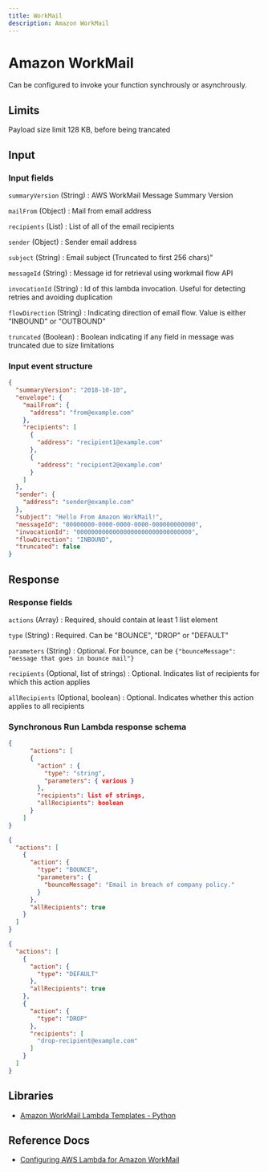 ```yaml
---
title: WorkMail
description: Amazon WorkMail
---
```


# Amazon WorkMail

Can be configured to invoke your function synchrously or asynchrously.

## Limits

Payload size limit 128 KB, before being trancated

## Input

### Input fields

`summaryVersion` (String)
: AWS WorkMail Message Summary Version

`mailFrom` (Object)
: Mail from email address

`recipients` (List)
: List of all of the email recipients

`sender` (Object)
: Sender email address

`subject` (String)
: Email subject (Truncated to first 256 chars)"

`messageId` (String)
: Message id for retrieval using workmail flow API

`invocationId` (String)
: Id of this lambda invocation. Useful for detecting retries and avoiding duplication

`flowDirection` (String)
: Indicating direction of email flow. Value is either "INBOUND" or "OUTBOUND"

`truncated` (Boolean)
: Boolean indicating if any field in message was truncated due to size limitations

### Input event structure

```json
{
  "summaryVersion": "2018-10-10",
  "envelope": {
    "mailFrom": {
      "address": "from@example.com"
    },
    "recipients": [
      {
        "address": "recipient1@example.com"
      },
      {
        "address": "recipient2@example.com"
      }
    ]
  },
  "sender": {
    "address": "sender@example.com"
  },
  "subject": "Hello From Amazon WorkMail!",
  "messageId": "00000000-0000-0000-0000-000000000000",
  "invocationId": "00000000000000000000000000000000",
  "flowDirection": "INBOUND",
  "truncated": false
}
```

## Response

### Response fields

`actions` (Array)
: Required, should contain at least 1 list element

`type` (String)
: Required. Can be "BOUNCE", "DROP" or "DEFAULT"

`parameters` (String)
: Optional. For bounce, <various> can be `{"bounceMessage": "message that goes in bounce mail"}`

`recipients` (Optional, list of strings)
: Optional. Indicates list of recipients for which this action applies

`allRecipients` (Optional, boolean)
: Optional. Indicates whether this action applies to all recipients

### Synchronous Run Lambda response schema

```json title="Synchronous Run Lambda response schema"
{
      "actions": [                          
      {
        "action" : {
          "type": "string",
          "parameters": { various }
        },
        "recipients": list of strings,      
        "allRecipients": boolean            
      }
    ]
}
```

```json title="Example bounce response"
{
  "actions": [
    {
      "action": {
        "type": "BOUNCE",
        "parameters": {
          "bounceMessage": "Email in breach of company policy."
        }
      },
      "allRecipients": true
    }
  ]
}
```

```json title="Example response"
{
  "actions": [
    {
      "action": {
        "type": "DEFAULT"
      },
      "allRecipients": true
    },
    {
      "action": {
        "type": "DROP"
      },
      "recipients": [
        "drop-recipient@example.com"
      ]
    }
  ]
}
```

## Libraries

- [Amazon WorkMail Lambda Templates - Python](https://github.com/aws-samples/amazon-workmail-lambda-templates)

## Reference Docs

- [Configuring AWS Lambda for Amazon WorkMail](https://docs.aws.amazon.com/workmail/latest/adminguide/lambda.html)

